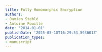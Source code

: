 ```yaml
---
title: Fully Homomorphic Encryption
authors:
- Damien Stehlé
- Antoine Pouille
date: '2014-01-01'
publishDate: '2025-05-18T16:29:53.593601Z'
publication_types:
- manuscript
---
```

